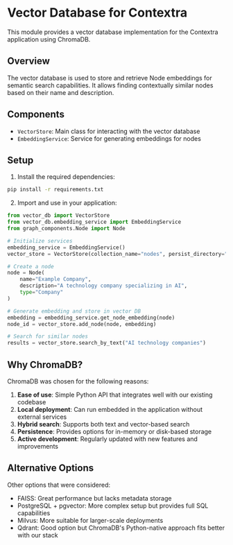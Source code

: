 # Vector Database for Contextra

This module provides a vector database implementation for the Contextra application using ChromaDB.

## Overview

The vector database is used to store and retrieve Node embeddings for semantic search capabilities. It allows finding contextually similar nodes based on their name and description.

## Components

- `VectorStore`: Main class for interacting with the vector database
- `EmbeddingService`: Service for generating embeddings for nodes

## Setup

1. Install the required dependencies:

```bash
pip install -r requirements.txt
```

2. Import and use in your application:

```python
from vector_db import VectorStore
from vector_db.embedding_service import EmbeddingService
from graph_components.Node import Node

# Initialize services
embedding_service = EmbeddingService()
vector_store = VectorStore(collection_name="nodes", persist_directory="./chroma_db")

# Create a node
node = Node(
    name="Example Company",
    description="A technology company specializing in AI",
    type="Company"
)

# Generate embedding and store in vector DB
embedding = embedding_service.get_node_embedding(node)
node_id = vector_store.add_node(node, embedding)

# Search for similar nodes
results = vector_store.search_by_text("AI technology companies")
```

## Why ChromaDB?

ChromaDB was chosen for the following reasons:

1. **Ease of use**: Simple Python API that integrates well with our existing codebase
2. **Local deployment**: Can run embedded in the application without external services
3. **Hybrid search**: Supports both text and vector-based search
4. **Persistence**: Provides options for in-memory or disk-based storage
5. **Active development**: Regularly updated with new features and improvements

## Alternative Options

Other options that were considered:
- FAISS: Great performance but lacks metadata storage
- PostgreSQL + pgvector: More complex setup but provides full SQL capabilities
- Milvus: More suitable for larger-scale deployments
- Qdrant: Good option but ChromaDB's Python-native approach fits better with our stack
